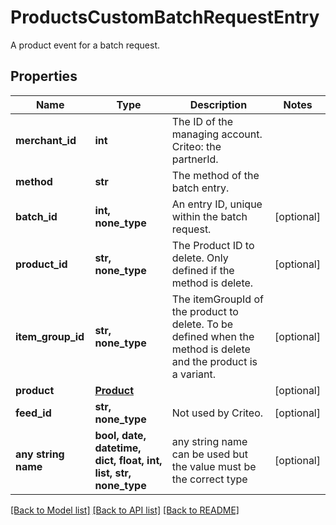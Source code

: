 # ProductsCustomBatchRequestEntry

A product event for a batch request.

## Properties
Name | Type | Description | Notes
------------ | ------------- | ------------- | -------------
**merchant_id** | **int** | The ID of the managing account. Criteo: the partnerId. | 
**method** | **str** | The method of the batch entry. | 
**batch_id** | **int, none_type** | An entry ID, unique within the batch request. | [optional] 
**product_id** | **str, none_type** | The Product ID to delete. Only defined if the method is delete. | [optional] 
**item_group_id** | **str, none_type** | The itemGroupId of the product to delete. To be defined when the method is delete and the product is a variant. | [optional] 
**product** | [**Product**](Product.md) |  | [optional] 
**feed_id** | **str, none_type** | Not used by Criteo. | [optional] 
**any string name** | **bool, date, datetime, dict, float, int, list, str, none_type** | any string name can be used but the value must be the correct type | [optional]

[[Back to Model list]](../README.md#documentation-for-models) [[Back to API list]](../README.md#documentation-for-api-endpoints) [[Back to README]](../README.md)



